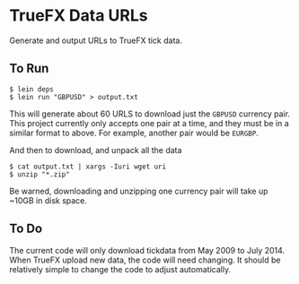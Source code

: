 # TrueFX Data URLs

Generate and output URLs to TrueFX tick data.

## To Run
    $ lein deps
    $ lein run "GBPUSD" > output.txt

This will generate about 60 URLS to download just the `GBPUSD` currency pair. This project currently only accepts one pair at a time, and they must be in a similar format to above. For example, another pair would be `EURGBP`.

And then to download, and unpack all the data

    $ cat output.txt | xargs -Iuri wget uri
    $ unzip "*.zip"

Be warned, downloading and unzipping one currency pair will take up ~10GB in disk space.

## To Do
The current code will only download tickdata from May 2009 to July 2014. When TrueFX upload new data, the code will need changing. It should be relatively simple to change the code to adjust automatically.

